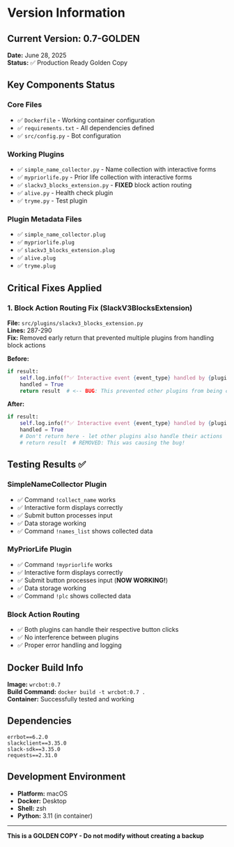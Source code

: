# Version Information

## Current Version: 0.7-GOLDEN
**Date:** June 28, 2025  
**Status:** ✅ Production Ready Golden Copy  

## Key Components Status

### Core Files
- ✅ `Dockerfile` - Working container configuration
- ✅ `requirements.txt` - All dependencies defined
- ✅ `src/config.py` - Bot configuration

### Working Plugins
- ✅ `simple_name_collector.py` - Name collection with interactive forms
- ✅ `mypriorlife.py` - Prior life collection with interactive forms  
- ✅ `slackv3_blocks_extension.py` - **FIXED** block action routing
- ✅ `alive.py` - Health check plugin
- ✅ `tryme.py` - Test plugin

### Plugin Metadata Files
- ✅ `simple_name_collector.plug`
- ✅ `mypriorlife.plug`
- ✅ `slackv3_blocks_extension.plug`
- ✅ `alive.plug`
- ✅ `tryme.plug`

## Critical Fixes Applied

### 1. Block Action Routing Fix (SlackV3BlocksExtension)
**File:** `src/plugins/slackv3_blocks_extension.py`  
**Lines:** 287-290  
**Fix:** Removed early return that prevented multiple plugins from handling block actions

**Before:**
```python
if result:
    self.log.info(f"✅ Interactive event {event_type} handled by {plugin_name}.{method_name}")
    handled = True
    return result  # <-- BUG: This prevented other plugins from being called
```

**After:**
```python
if result:
    self.log.info(f"✅ Interactive event {event_type} handled by {plugin_name}.{method_name}")
    handled = True
    # Don't return here - let other plugins also handle their actions
    # return result  # REMOVED: This was causing the bug!
```

## Testing Results ✅

### SimpleNameCollector Plugin
- ✅ Command `!collect_name` works
- ✅ Interactive form displays correctly
- ✅ Submit button processes input
- ✅ Data storage working
- ✅ Command `!names_list` shows collected data

### MyPriorLife Plugin  
- ✅ Command `!mypriorlife` works
- ✅ Interactive form displays correctly
- ✅ Submit button processes input (**NOW WORKING!**)
- ✅ Data storage working
- ✅ Command `!plc` shows collected data

### Block Action Routing
- ✅ Both plugins can handle their respective button clicks
- ✅ No interference between plugins
- ✅ Proper error handling and logging

## Docker Build Info
**Image:** `wrcbot:0.7`  
**Build Command:** `docker build -t wrcbot:0.7 .`  
**Container:** Successfully tested and working  

## Dependencies
```
errbot==6.2.0
slackclient==3.35.0
slack-sdk==3.35.0
requests==2.31.0
```

## Development Environment
- **Platform:** macOS
- **Docker:** Desktop
- **Shell:** zsh
- **Python:** 3.11 (in container)

---
**This is a GOLDEN COPY - Do not modify without creating a backup**
